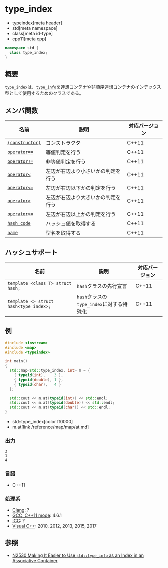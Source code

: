 # type_index
* typeindex[meta header]
* std[meta namespace]
* class[meta id-type]
* cpp11[meta cpp]

```cpp
namespace std {
  class type_index;
}
```

## 概要
`type_index`は、[`type_info`](/reference/typeinfo/type_info.md)を連想コンテナや非順序連想コンテナのインデックス型として使用するためのクラスである。


## メンバ関数

| 名前                                              | 説明                               | 対応バージョン |
|---------------------------------------------------|------------------------------------|----------------|
| [`(constructor)`](type_index/op_constructor.md) | コンストラクタ                     | C++11          |
| [`operator==`](type_index/op_equal.md)          | 等値判定を行う                     | C++11          |
| [`operator!=`](type_index/op_not_equal.md)      | 非等値判定を行う                   | C++11          |
| [`operator<`](type_index/op_less.md)            | 左辺が右辺より小さいかの判定を行う | C++11          |
| [`operator<=`](type_index/op_less_equal.md)     | 左辺が右辺以下かの判定を行う       | C++11          |
| [`operator>`](type_index/op_greater.md)         | 左辺が右辺より大きいかの判定を行う | C++11          |
| [`operator>=`](type_index/op_greater_equal.md)  | 左辺が右辺以上かの判定を行う       | C++11          |
| [`hash_code`](type_index/hash_code.md)          | ハッシュ値を取得する               | C++11          |
| [`name`](type_index/name.md)                    | 型名を取得する                     | C++11          |


## ハッシュサポート

| 名前 | 説明 | 対応バージョン |
|----------------------------------------|------------------------------------------|-------|
| `template <class T> struct hash;`      | `hash`クラスの先行宣言                   | C++11 |
| `template <> struct hash<type_index>;` | `hash`クラスの`type_index`に対する特殊化 | C++11 |


## 例
```cpp example
#include <iostream>
#include <map>
#include <typeindex>

int main()
{
  std::map<std::type_index, int> m = {
    { typeid(int),    3 },
    { typeid(double), 1 },
    { typeid(char),   4 }
  };

  std::cout << m.at(typeid(int)) << std::endl;
  std::cout << m.at(typeid(double)) << std::endl;
  std::cout << m.at(typeid(char)) << std::endl;
}
```
* std::type_index[color ff0000]
* m.at[link /reference/map/map/at.md]

### 出力
```
3
1
4
```


### 言語
- C++11

### 処理系
- [Clang](/implementation.md#clang): ?
- [GCC, C++11 mode](/implementation.md#gcc): 4.6.1
- [ICC](/implementation.md#icc): ?
- [Visual C++](/implementation.md#visual_cpp): 2010, 2012, 2013, 2015, 2017


## 参照
- [N2530 Making It Easier to Use `std::type_info` as an Index in an Associative Container](http://www.open-std.org/jtc1/sc22/wg21/docs/papers/2008/n2530.html)


